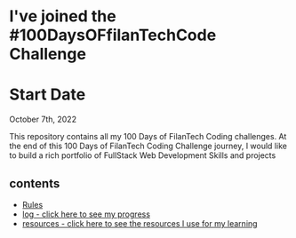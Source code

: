 # I've joined the #100DaysOFfilanTechCode Challenge

# Start Date

October 7th, 2022

This repository contains all my 100 Days of FilanTech Coding challenges. At the end of this 100 Days of FilanTech Coding Challenge journey, I would like to build a rich portfolio of FullStack Web Development Skills and projects
 
## contents

* [Rules](rules.md)
* [log - click here to see my progress](log.md)
* [resources - click here to see the resources I use for my learning](resources.md)
